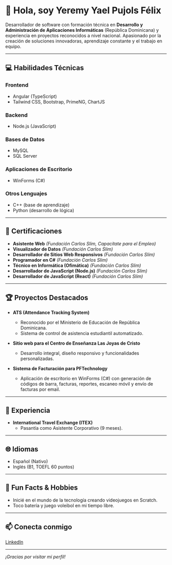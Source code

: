 # 👋 Hola, soy Yeremy Yael Pujols Félix

Desarrollador de software con formación técnica en **Desarrollo y Administración de Aplicaciones Informáticas** (República Dominicana) y experiencia en proyectos reconocidos a nivel nacional. Apasionado por la creación de soluciones innovadoras, aprendizaje constante y el trabajo en equipo.

---

## 💻 Habilidades Técnicas

### **Frontend**
- Angular (TypeScript)
- Tailwind CSS, Bootstrap, PrimeNG, ChartJS

### **Backend**
- Node.js (JavaScript)

### **Bases de Datos**
- MySQL
- SQL Server

### **Aplicaciones de Escritorio**
- WinForms (C#)

### **Otros Lenguajes**
- C++ (base de aprendizaje)
- Python (desarrollo de lógica)

---

## 📂 Certificaciones

- **Asistente Web** *(Fundación Carlos Slim, Capacítate para el Empleo)*
- **Visualizador de Datos** *(Fundación Carlos Slim)*
- **Desarrollador de Sitios Web Responsivos** *(Fundación Carlos Slim)*
- **Programador en C#** *(Fundación Carlos Slim)*
- **Técnico en Informática (Ofimática)** *(Fundación Carlos Slim)*
- **Desarrollador de JavaScript (Node.js)** *(Fundación Carlos Slim)*
- **Desarrollador de JavaScript (React)** *(Fundación Carlos Slim)*

---

## 🏆 Proyectos Destacados

- **ATS (Attendance Tracking System)**
  - Reconocido por el Ministerio de Educación de República Dominicana.
  - Sistema de control de asistencia estudiantil automatizado.

- **Sitio web para el Centro de Enseñanza Las Joyas de Cristo**
  - Desarrollo integral, diseño responsivo y funcionalidades personalizadas.

- **Sistema de Facturación para PFTechnology**
  - Aplicación de escritorio en WinForms (C#) con generación de códigos de barra, facturas, reportes, escaneo móvil y envío de facturas por email.

---

## 💼 Experiencia

- **International Travel Exchange (ITEX)**
  - Pasantía como Asistente Corporativo (9 meses).

---

## 🌐 Idiomas

- Español (Nativo)
- Inglés (B1, TOEFL 60 puntos)

---

## 🤖 Fun Facts & Hobbies

- Inicié en el mundo de la tecnología creando videojuegos en Scratch.
- Toco batería y juego voleibol en mi tiempo libre.

---

## 📫 Conecta conmigo

[LinkedIn](https://www.linkedin.com/in/yeremy-yael-pujols-f%C3%A9lix-a34271340/)

---

_¡Gracias por visitar mi perfil!_